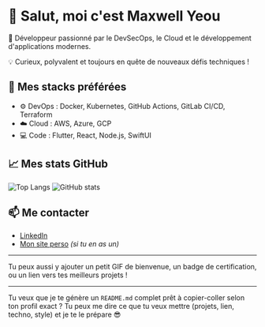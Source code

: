 # 👋 Salut, moi c'est Maxwell Yeou

🎯 Développeur passionné par le DevSecOps, le Cloud et le développement d'applications modernes.

💡 Curieux, polyvalent et toujours en quête de nouveaux défis techniques !

## 🚀 Mes stacks préférées
- ⚙️ DevOps : Docker, Kubernetes, GitHub Actions, GitLab CI/CD, Terraform
- ☁️ Cloud : AWS, Azure, GCP
- 💻 Code : Flutter, React, Node.js, SwiftUI

## 📈 Mes stats GitHub

![Top Langs](https://github-readme-stats.vercel.app/api/top-langs/?username=MaxwellYeou&layout=compact&theme=dracula)
![GitHub stats](https://github-readme-stats.vercel.app/api?username=MaxwellYeou&show_icons=true&theme=dracula)

## 📫 Me contacter
- [LinkedIn](https://www.linkedin.com/in/maxwellyeou)
- [Mon site perso](https://maxwellyeou.github.io) *(si tu en as un)*

---

Tu peux aussi y ajouter un petit GIF de bienvenue, un badge de certification, ou un lien vers tes meilleurs projets !

---

Tu veux que je te génère un `README.md` complet prêt à copier-coller selon ton profil exact ? Tu peux me dire ce que tu veux mettre (projets, lien, techno, style) et je te le prépare 😎
